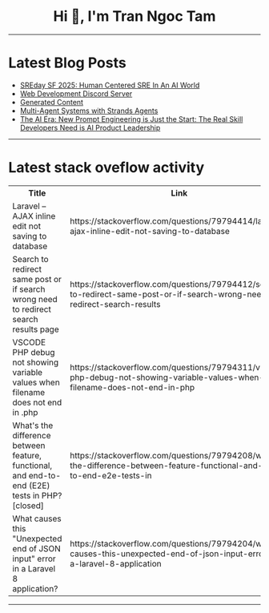 <h1 align="center">Hi 👋, I'm Tran Ngoc Tam</h1>

---

# Latest Blog Posts 
<!-- BLOG-POST-LIST:START -->
- [SREday SF 2025: Human Centered SRE In An AI World](https://dev.to/dwayne_mcdaniel/sreday-sf-2025-human-centered-sre-in-an-ai-world-4a6k)
- [Web Development Discord Server](https://dev.to/faraba2000_8c9cacc0f8d3ae/web-development-discord-server-4m0j)
- [Generated Content](https://dev.to/iankhanfuturist/generated-content-44b1)
- [Multi-Agent Systems with Strands Agents](https://dev.to/aws/multi-agent-systems-with-strands-agents-from-theory-to-swarm-intelligence-1nm6)
- [The AI Era: New Prompt Engineering is Just the Start: The Real Skill Developers Need is AI Product Leadership](https://dev.to/marikinyo/the-ai-era-new-prompt-engineering-is-just-the-start-the-real-skill-developers-need-is-ai-product-41jo)
<!-- BLOG-POST-LIST:END -->

---

# Latest stack oveflow activity
<table>
  <tr><th>Title</th><th>Link</th></tr>
  <!-- STACKOVERFLOW:START --><tr><td>Laravel – AJAX inline edit not saving to database</td><td>https://stackoverflow.com/questions/79794414/laravel-ajax-inline-edit-not-saving-to-database</td></tr><tr><td>Search to redirect same post or if search wrong need to redirect search results page</td><td>https://stackoverflow.com/questions/79794412/search-to-redirect-same-post-or-if-search-wrong-need-to-redirect-search-results</td></tr><tr><td>VSCODE PHP debug not showing variable values when filename does not end in .php</td><td>https://stackoverflow.com/questions/79794311/vscode-php-debug-not-showing-variable-values-when-filename-does-not-end-in-php</td></tr><tr><td>What&#39;s the difference between feature, functional, and end-to-end &lpar;E2E&rpar; tests in PHP? [closed]</td><td>https://stackoverflow.com/questions/79794208/whats-the-difference-between-feature-functional-and-end-to-end-e2e-tests-in</td></tr><tr><td>What causes this &quot;Unexpected end of JSON input&quot; error in a Laravel 8 application?</td><td>https://stackoverflow.com/questions/79794204/what-causes-this-unexpected-end-of-json-input-error-in-a-laravel-8-application</td></tr><!-- STACKOVERFLOW:END -->
</table>

---


